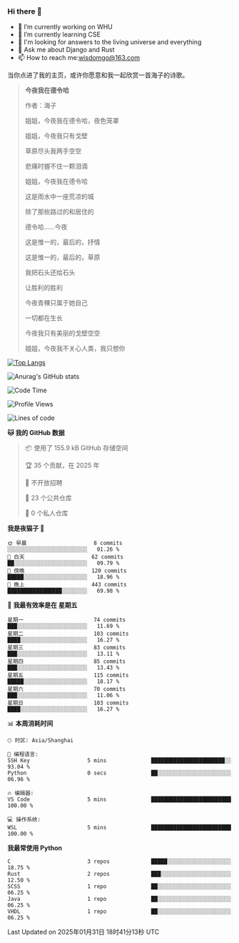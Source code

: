 ### Hi there 👋



- 🔭 I’m currently working on WHU
- 🌱 I’m currently learning CSE
- 🤔 I'm looking for answers to the living universe and everything
- 💬 Ask me about Django and Rust
- 📫 How to reach me:wisdomgo@163.com

当你点进了我的主页，或许你愿意和我一起欣赏一首海子的诗歌。

>**今夜我在德令哈**
>
>作者：海子
>
>姐姐，今夜我在德令哈，夜色笼罩
>
>姐姐，今夜我只有戈壁
>
>草原尽头我两手空空
>
>悲痛时握不住一颗泪滴
>
>姐姐，今夜我在德令哈
>
>这是雨水中一座荒凉的城
>
>除了那些路过的和居住的
>
>德令哈......今夜
>
>这是惟一的，最后的，抒情
>
>这是惟一的，最后的，草原
>
>我把石头还给石头
>
>让胜利的胜利
>
>今夜青稞只属于她自己
>
>一切都在生长
>
>今夜我只有美丽的戈壁空空
>
>姐姐，今夜我不关心人类，我只想你



[![Top Langs](https://github-readme-stats.vercel.app/api/top-langs/?username=wisdomgo&theme=onedark)](https://github.com/anuraghazra/github-readme-stats)

![Anurag's GitHub stats](https://github-readme-stats.vercel.app/api?username=wisdomgo&hide=contribs,stars&theme=synthwave)

<!--START_SECTION:waka-->
![Code Time](http://img.shields.io/badge/Code%20Time-429%20hrs%2052%20mins-blue)

![Profile Views](http://img.shields.io/badge/%E4%B8%AA%E4%BA%BA%E8%B5%84%E6%96%99%E8%A7%82%E7%9C%8B%E6%AC%A1%E6%95%B0-2-blue)

![Lines of code](https://img.shields.io/badge/%E4%BB%8E%E3%80%8CHello%20World%E3%80%8D%E8%B5%B7%E6%88%91%E5%B7%B2%E7%BB%8F%E5%86%99%E4%BA%86-639.5%20thousand%20%E8%A1%8C%E4%BB%A3%E7%A0%81-blue)

**🐱 我的 GitHub 数据** 

> 📦  使用了 155.9 kB GitHub 存储空间 
 > 
> 🏆 35 个贡献，在 2025 年
 > 
> 🚫 不开放招聘
 > 
> 📜 23 个公共仓库 
 > 
> 🔑 0 个私人仓库 
 > 
**我是夜猫子 🦉** 

```text
🌞 早晨                     8 commits           ░░░░░░░░░░░░░░░░░░░░░░░░░   01.26 % 
🌆 白天                     62 commits          ██░░░░░░░░░░░░░░░░░░░░░░░   09.79 % 
🌃 傍晚                     120 commits         █████░░░░░░░░░░░░░░░░░░░░   18.96 % 
🌙 晚上                     443 commits         █████████████████░░░░░░░░   69.98 % 
```
📅 **我最有效率是在 星期五** 

```text
星期一                      74 commits          ███░░░░░░░░░░░░░░░░░░░░░░   11.69 % 
星期二                      103 commits         ████░░░░░░░░░░░░░░░░░░░░░   16.27 % 
星期三                      83 commits          ███░░░░░░░░░░░░░░░░░░░░░░   13.11 % 
星期四                      85 commits          ███░░░░░░░░░░░░░░░░░░░░░░   13.43 % 
星期五                      115 commits         █████░░░░░░░░░░░░░░░░░░░░   18.17 % 
星期六                      70 commits          ███░░░░░░░░░░░░░░░░░░░░░░   11.06 % 
星期日                      103 commits         ████░░░░░░░░░░░░░░░░░░░░░   16.27 % 
```


📊 **本周消耗时间** 

```text
🕑︎ 时区: Asia/Shanghai

💬 编程语言: 
SSH Key                  5 mins              ███████████████████████░░   93.04 % 
Python                   0 secs              ██░░░░░░░░░░░░░░░░░░░░░░░   06.96 % 

🔥 编辑器: 
VS Code                  5 mins              █████████████████████████   100.00 % 

💻 操作系统: 
WSL                      5 mins              █████████████████████████   100.00 % 
```

**我最常使用 Python** 

```text
C                        3 repos             █████░░░░░░░░░░░░░░░░░░░░   18.75 % 
Rust                     2 repos             ███░░░░░░░░░░░░░░░░░░░░░░   12.50 % 
SCSS                     1 repo              ██░░░░░░░░░░░░░░░░░░░░░░░   06.25 % 
Java                     1 repo              ██░░░░░░░░░░░░░░░░░░░░░░░   06.25 % 
VHDL                     1 repo              ██░░░░░░░░░░░░░░░░░░░░░░░   06.25 % 
```




 Last Updated on 2025年01月31日 18时41分13秒 UTC
<!--END_SECTION:waka-->
